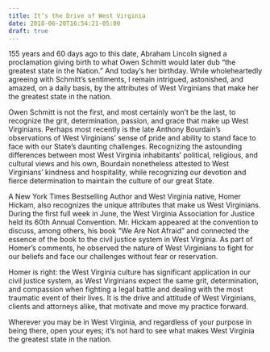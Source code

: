 ```yaml
---
title: It’s the Drive of West Virginia
date: 2018-06-20T16:54:21-05:00
draft: true
---
```


155 years and 60 days ago to this date, Abraham Lincoln signed a proclamation giving birth to what Owen Schmitt would later dub “the greatest state in the Nation.” And today’s her birthday. While wholeheartedly agreeing with Schmitt’s sentiments, I remain intrigued, astonished, and amazed, on a daily basis, by the attributes of West Virginians that make her the greatest state in the nation.

Owen Schmitt is not the first, and most certainly won’t be the last, to recognize the grit, determination, passion, and grace that make up West Virginians. Perhaps most recently is the late Anthony Bourdain’s observations of West Virginians’ sense of pride and ability to stand face to face with our State’s daunting challenges. Recognizing the astounding differences between most West Virginia inhabitants’ political, religious, and cultural views and his own, Bourdain nonetheless attested to West Virginians’ kindness and hospitality, while recognizing our devotion and fierce determination to maintain the culture of our great State.

A New York Times Bestselling Author and West Virginia native, Homer Hickam, also recognizes the unique attributes that make us West Virginians. During the first full week in June, the West Virginia Association for Justice held its 60th Annual Convention. Mr. Hickam appeared at the convention to discuss, among others, his book “We Are Not Afraid” and connected the essence of the book to the civil justice system in West Virginia. As part of Homer’s comments, he observed the nature of West Virginians to fight for our beliefs and face our challenges without fear or reservation.

Homer is right: the West Virginia culture has significant application in our civil justice system, as West Virginians expect the same grit, determination, and compassion when fighting a legal battle and dealing with the most traumatic event of their lives. It is the drive and attitude of West Virginians, clients and attorneys alike, that motivate and move my practice forward.

Wherever you may be in West Virginia, and regardless of your purpose in being there, open your eyes; it’s not hard to see what makes West Virginia the greatest state in the nation.